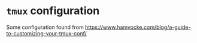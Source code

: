 # `tmux` configuration

Some configuration found from 
https://www.hamvocke.com/blog/a-guide-to-customizing-your-tmux-conf/
